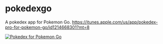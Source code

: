 # pokedexgo
A pokedex app for Pokemon Go. https://itunes.apple.com/us/app/pokedex-pro-for-pokemon-go/id1214668301?mt=8


[![Pokedex for Pokemon Go](https://img.youtube.com/vi/GE4PaN-3BDs/0.jpg)](https://www.youtube.com/watch?v=GE4PaN-3BDs)
